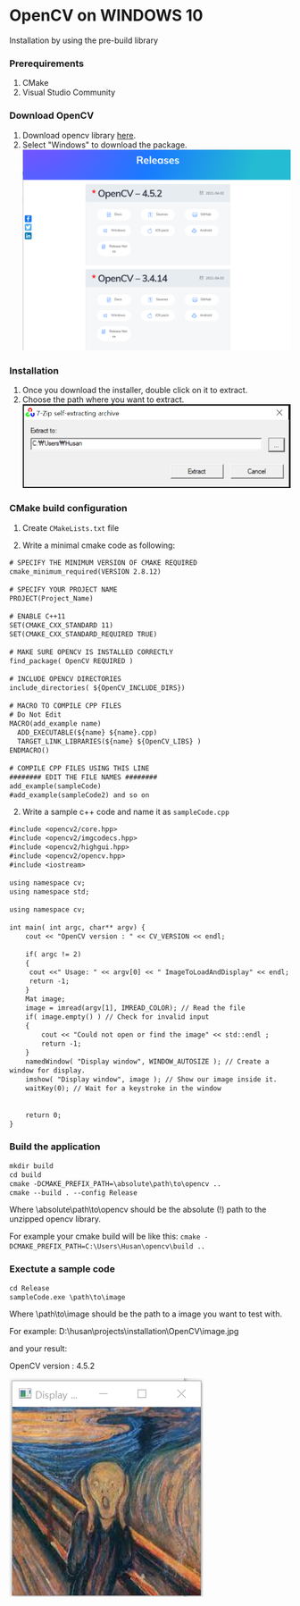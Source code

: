 # OpenCV on WINDOWS 10
Installation by using the pre-build library

### Prerequirements
1. CMake
2. Visual Studio Community

### Download OpenCV
1. Download opencv library [here](https://opencv.org/releases/).
2. Select "Windows" to download the package.
![alt text](https://github.com/martianvenusian/installations/blob/master/OpenCV/opencv_download_01.png?raw=true)


### Installation
1. Once you download the installer, double click on it to extract.
2. Choose the path where you want to extract.
![alt text](https://github.com/martianvenusian/installations/blob/master/OpenCV/installation_01.png?raw=true)


### CMake build configuration 

1. Create `CMakeLists.txt` file

2. Write a minimal cmake code as following:

```
# SPECIFY THE MINIMUM VERSION OF CMAKE REQUIRED
cmake_minimum_required(VERSION 2.8.12)

# SPECIFY YOUR PROJECT NAME
PROJECT(Project_Name)

# ENABLE C++11
SET(CMAKE_CXX_STANDARD 11)
SET(CMAKE_CXX_STANDARD_REQUIRED TRUE)

# MAKE SURE OPENCV IS INSTALLED CORRECTLY
find_package( OpenCV REQUIRED )

# INCLUDE OPENCV DIRECTORIES
include_directories( ${OpenCV_INCLUDE_DIRS})

# MACRO TO COMPILE CPP FILES
# Do Not Edit
MACRO(add_example name)
  ADD_EXECUTABLE(${name} ${name}.cpp)
  TARGET_LINK_LIBRARIES(${name} ${OpenCV_LIBS} )
ENDMACRO()

# COMPILE CPP FILES USING THIS LINE
######## EDIT THE FILE NAMES ########
add_example(sampleCode)
#add_example(sampleCode2) and so on
```

2. Write a sample c++ code and name it as `sampleCode.cpp`

```
#include <opencv2/core.hpp>
#include <opencv2/imgcodecs.hpp>
#include <opencv2/highgui.hpp>
#include <opencv2/opencv.hpp>
#include <iostream>

using namespace cv;
using namespace std;

using namespace cv;

int main( int argc, char** argv) {
	cout << "OpenCV version : " << CV_VERSION << endl;

	if( argc != 2)
    {
     cout <<" Usage: " << argv[0] << " ImageToLoadAndDisplay" << endl;
     return -1;
    }
    Mat image;
    image = imread(argv[1], IMREAD_COLOR); // Read the file
    if( image.empty() ) // Check for invalid input
    {
        cout << "Could not open or find the image" << std::endl ;
        return -1;
    }
    namedWindow( "Display window", WINDOW_AUTOSIZE ); // Create a window for display.
    imshow( "Display window", image ); // Show our image inside it.
    waitKey(0); // Wait for a keystroke in the window
    

	return 0;
}
```

### Build the application

```
mkdir build
cd build
cmake -DCMAKE_PREFIX_PATH=\absolute\path\to\opencv ..
cmake --build . --config Release
```

Where \absolute\path\to\opencv should be the absolute (!) path to the unzipped opencv library.

For example your cmake build will be like this: `cmake -DCMAKE_PREFIX_PATH=C:\Users\Husan\opencv\build ..`

### Exectute a sample code

```
cd Release
sampleCode.exe \path\to\image
```

Where \path\to\image should be the path to a image you want to test with.

For example: D:\husan\projects\installation\OpenCV\image.jpg

and your result:

OpenCV version : 4.5.2

![alt text](https://github.com/martianvenusian/installations/blob/master/OpenCV/image.png?raw=true)